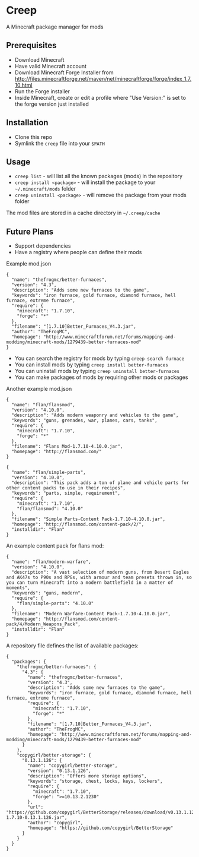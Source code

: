 # Creep

A Minecraft package manager for mods

## Prerequisites

 - Download Minecraft
 - Have valid Minecraft account
 - Download Minecraft Forge Installer from http://files.minecraftforge.net/maven/net/minecraftforge/forge/index_1.7.10.html
 - Run the Forge installer
 - Inside Minecraft, create or edit a profile where "Use Version:" is set to
   the forge version just installed

## Installation

 - Clone this repo
 - Symlink the `creep` file into your `$PATH`

## Usage

 - `creep list` - will list all the known packages (mods) in the repository
 - `creep install <package>` - will install the package to your `~/.minecraft/mods` folder
 - `creep uninstall <package>` - will remove the package from your mods folder

The mod files are stored in a cache directory in `~/.creep/cache`

## Future Plans

 - Support dependencies
 - Have a registry where people can define their mods

Example mod.json
```
{
  "name": "thefrogmc/better-furnaces",
  "version": "4.3",
  "description": "Adds some new furnaces to the game",
  "keywords": "iron furnace, gold furnace, diamond furnace, hell furnace, extreme furnace",
  "require": {
    "minecraft": "1.7.10",
    "forge": "*"
  },
  "filename": "[1.7.10]Better_Furnaces_V4.3.jar",
  "author": "TheFrogMC",
  "homepage": "http://www.minecraftforum.net/forums/mapping-and-modding/minecraft-mods/1279439-better-furnaces-mod"
}   
```

 - You can search the registry for mods by typing `creep search furnace`
 - You can install mods by typing `creep install better-furnaces`
 - You can uninstall mods by typing `creep uninstall better-furnaces`
 - You can make packages of mods by requiring other mods or packages

Another example mod.json
```
{
  "name": "flan/flansmod",
  "version": "4.10.0",
  "description": "Adds modern weaponry and vehicles to the game",
  "keywords": "guns, grenades, war, planes, cars, tanks",
  "require": {
    "minecraft": "1.7.10",
    "forge": "*"
  },
  "filename": "Flans Mod-1.7.10-4.10.0.jar",
  "homepage": "http://flansmod.com/"
}
```

```
{
  "name": "flan/simple-parts",
  "version": "4.10.0",
  "description": "This pack adds a ton of plane and vehicle parts for other content packs to use in their recipes",
  "keywords": "parts, simple, requirement",
  "require": {
    "minecraft": "1.7.10",
    "flan/flansmod": "4.10.0"
  },
  "filename": "Simple Parts-Content Pack-1.7.10-4.10.0.jar",
  "homepage": "http://flansmod.com/content-pack/2/",
  "installdir": "Flan"
}
```

An example content pack for flans mod:
```
{
  "name": "flan/modern-warfare",
  "version": "4.10.0",
  "description": "A vast selection of modern guns, from Desert Eagles and AK47s to P90s and RPGs, with armour and team presets thrown in, so you can turn Minecraft into a modern battlefield in a matter of moments",
  "keywords": "guns, modern",
  "require": {
    "flan/simple-parts": "4.10.0"
  },
  "filename": "Modern Warfare-Content Pack-1.7.10-4.10.0.jar",
  "homepage": "http://flansmod.com/content-pack/4/Modern_Weapons_Pack",
  "installdir": "Flan"
}
```

A repository file defines the list of available packages:
```
{
  "packages": {
    "thefrogmc/better-furnaces": {
      "4.3": {
        "name": "thefrogmc/better-furnaces",
        "version": "4.3",
        "description": "Adds some new furnaces to the game",
        "keywords": "iron furnace, gold furnace, diamond furnace, hell furnace, extreme furnace",
        "require": {
          "minecraft": "1.7.10",
          "forge": "*"
        },
        "filename": "[1.7.10]Better_Furnaces_V4.3.jar",
        "author": "TheFrogMC",
        "homepage": "http://www.minecraftforum.net/forums/mapping-and-modding/minecraft-mods/1279439-better-furnaces-mod"
      }
    },
    "copygirl/better-storage": {
      "0.13.1.126": {
        "name": "copygirl/better-storage",
        "version": "0.13.1.126",
        "description": "Offers more storage options",
        "keywords": "storage, chest, locks, keys, lockers",
        "require": {
          "minecraft": "1.7.10",
          "forge": ">=10.13.2.1230"
        },
        "url": "https://github.com/copygirl/BetterStorage/releases/download/v0.13.1.126/BetterStorage-1.7.10-0.13.1.126.jar",
        "author": "copygirl",
        "homepage": "https://github.com/copygirl/BetterStorage"
      }
    }
  }
}
```
